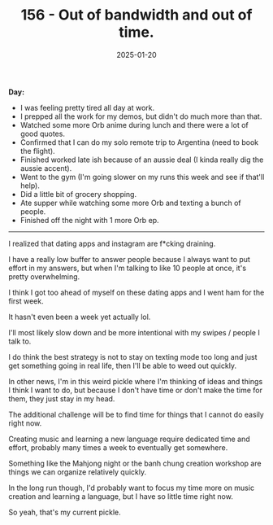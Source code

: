 ﻿---
title: 156 - Out of bandwidth and out of time.
date: 2025-01-20
categories: ["daily"]
tags: posts

---
**Day:** 

- I was feeling pretty tired all day at work.
- I prepped all the work for my demos, but didn't do much more than that.
- Watched some more Orb anime during lunch and there were a lot of good quotes.
- Confirmed that I can do my solo remote trip to Argentina (need to book the flight).
- Finished worked late ish because of an aussie deal (I kinda really dig the aussie accent).
- Went to the gym (I'm going slower on my runs this week and see if that'll help).
- Did a little bit of grocery shopping.
- Ate supper while watching some more Orb and texting a bunch of people.
- Finished off the night with 1 more Orb ep.
---

I realized that dating apps and instagram are f*cking draining.

I have a really low buffer to answer people because I always want to put effort in my answers, but when I'm talking to like 10 people at once, it's pretty overwhelming.

I think I got too ahead of myself on these dating apps and I went ham for the first week.

It hasn't even been a week yet actually lol.

I'll most likely slow down and be more intentional with my swipes / people I talk to.

I do think the best strategy is not to stay on texting mode too long and just get something going in real life, then I'll be able to weed out quickly.

In other news, I'm in this weird pickle where I'm thinking of ideas and things I think I want to do, but because I don't have time or don't make the time for them, they just stay in my head.

The additional challenge will be to find time for things that I cannot do easily right now.

Creating music and learning a new language require dedicated time and effort, probably many times a week to eventually get somewhere.

Something like the Mahjong night or the banh chung creation workshop are things we can organize relatively quickly.

In the long run though, I'd probably want to focus my time more on music creation and learning a language, but I have so little time right now.

So yeah, that's my current pickle.
